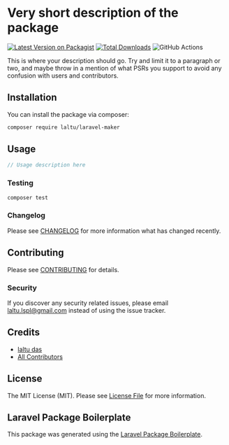 # Very short description of the package

[![Latest Version on Packagist](https://img.shields.io/packagist/v/laltu/laravel-maker.svg?style=flat-square)](https://packagist.org/packages/laltu/laravel-maker)
[![Total Downloads](https://img.shields.io/packagist/dt/laltu/laravel-maker.svg?style=flat-square)](https://packagist.org/packages/laltu/laravel-maker)
![GitHub Actions](https://github.com/laltu/laravel-maker/actions/workflows/main.yml/badge.svg)

This is where your description should go. Try and limit it to a paragraph or two, and maybe throw in a mention of what PSRs you support to avoid any confusion with users and contributors.

## Installation

You can install the package via composer:

```bash
composer require laltu/laravel-maker
```

## Usage

```php
// Usage description here
```

### Testing

```bash
composer test
```

### Changelog

Please see [CHANGELOG](CHANGELOG.md) for more information what has changed recently.

## Contributing

Please see [CONTRIBUTING](CONTRIBUTING.md) for details.

### Security

If you discover any security related issues, please email laltu.lspl@gmail.com instead of using the issue tracker.

## Credits

-   [laltu das](https://github.com/laltu)
-   [All Contributors](../../contributors)

## License

The MIT License (MIT). Please see [License File](LICENSE.md) for more information.

## Laravel Package Boilerplate

This package was generated using the [Laravel Package Boilerplate](https://laravelpackageboilerplate.com).
